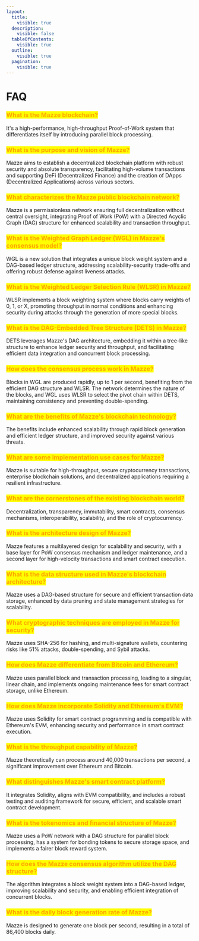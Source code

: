 ```yaml
---
layout:
  title:
    visible: true
  description:
    visible: false
  tableOfContents:
    visible: true
  outline:
    visible: true
  pagination:
    visible: true
---
```


# FAQ

### <mark style="color:orange;">What is the Mazze blockchain?</mark>

It's a high-performance, high-throughput Proof-of-Work system that differentiates itself by introducing parallel block processing.

### <mark style="color:orange;">What is the purpose and vision of Mazze?</mark>

Mazze aims to establish a decentralized blockchain platform with robust security and absolute transparency, facilitating high-volume transactions and supporting DeFi (Decentralized Finance) and the creation of DApps (Decentralized Applications) across various sectors.

### <mark style="color:orange;">What characterizes the Mazze public blockchain network?</mark>

Mazze is a permissionless network ensuring full decentralization without central oversight, integrating Proof of Work (PoW) with a Directed Acyclic Graph (DAG) structure for enhanced scalability and transaction throughput.

### <mark style="color:orange;">What is the Weighted Graph Ledger (WGL) in Mazze's consensus model?</mark>

WGL is a new solution that integrates a unique block weight system and a DAG-based ledger structure, addressing scalability-security trade-offs and offering robust defense against liveness attacks.

### <mark style="color:orange;">What is the Weighted Ledger Selection Rule (WLSR) in Mazze?</mark>

WLSR implements a block weighting system where blocks carry weights of 0, 1, or X, promoting throughput in normal conditions and enhancing security during attacks through the generation of more special blocks.

### <mark style="color:orange;">What is the DAG-Embedded Tree Structure (DETS) in Mazze?</mark>

DETS leverages Mazze's DAG architecture, embedding it within a tree-like structure to enhance ledger security and throughput, and facilitating efficient data integration and concurrent block processing.

### <mark style="color:orange;">How does the consensus process work in Mazze?</mark>

Blocks in WGL are produced rapidly, up to 1 per second, benefiting from the efficient DAG structure and WLSR. The network determines the nature of the blocks, and WGL uses WLSR to select the pivot chain within DETS, maintaining consistency and preventing double-spending.

### <mark style="color:orange;">What are the benefits of Mazze's blockchain technology?</mark>

The benefits include enhanced scalability through rapid block generation and efficient ledger structure, and improved security against various threats.

### <mark style="color:orange;">What are some implementation use cases for Mazze?</mark>

Mazze is suitable for high-throughput, secure cryptocurrency transactions, enterprise blockchain solutions, and decentralized applications requiring a resilient infrastructure.

### <mark style="color:orange;">What are the cornerstones of the existing blockchain world?</mark>

Decentralization, transparency, immutability, smart contracts, consensus mechanisms, interoperability, scalability, and the role of cryptocurrency.

### <mark style="color:orange;">What is the architecture design of Mazze?</mark>

Mazze features a multilayered design for scalability and security, with a base layer for PoW consensus mechanism and ledger maintenance, and a second layer for high-velocity transactions and smart contract execution.

### <mark style="color:orange;">What is the data structure used in Mazze's blockchain architecture?</mark>

Mazze uses a DAG-based structure for secure and efficient transaction data storage, enhanced by data pruning and state management strategies for scalability.

### <mark style="color:orange;">What cryptographic techniques are employed in Mazze for security?</mark>

Mazze uses SHA-256 for hashing, and multi-signature wallets, countering risks like 51% attacks, double-spending, and Sybil attacks.

### <mark style="color:orange;">How does Mazze differentiate from Bitcoin and Ethereum?</mark>

Mazze uses parallel block and transaction processing, leading to a singular, linear chain, and implements ongoing maintenance fees for smart contract storage, unlike Ethereum.

### <mark style="color:orange;">How does Mazze incorporate Solidity and Ethereum's EVM?</mark>

Mazze uses Solidity for smart contract programming and is compatible with Ethereum's EVM, enhancing security and performance in smart contract execution.

### <mark style="color:orange;">What is the throughput capability of Mazze?</mark>

Mazze theoretically can process around 40,000 transactions per second, a significant improvement over Ethereum and Bitcoin.

### <mark style="color:orange;">What distinguishes Mazze's smart contract platform?</mark>

It integrates Solidity, aligns with EVM compatibility, and includes a robust testing and auditing framework for secure, efficient, and scalable smart contract development.

### <mark style="color:orange;">What is the tokenomics and financial structure of Mazze?</mark>

Mazze uses a PoW network with a DAG structure for parallel block processing, has a system for bonding tokens to secure storage space, and implements a fairer block reward system.

### <mark style="color:orange;">How does the Mazze consensus algorithm utilize the DAG structure?</mark>

The algorithm integrates a block weight system into a DAG-based ledger, improving scalability and security, and enabling efficient integration of concurrent blocks.

### <mark style="color:orange;">What is the daily block generation rate of Mazze?</mark>

Mazze is designed to generate one block per second, resulting in a total of 86,400 blocks daily.
